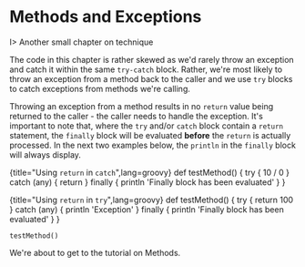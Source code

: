 # Methods and Exceptions  

I> Another small chapter on technique

The code in this chapter is rather skewed as we'd rarely throw an exception and catch it within the same `try-catch` block. Rather, we're most likely to throw an exception from a method back to the caller and we use `try` blocks to catch exceptions from methods we're calling.

Throwing an exception from a method results in no `return` value being returned to the caller - the caller needs to handle the exception. It's important to note that, where the `try` and/or `catch` block contain a `return` statement, the `finally` block will be evaluated __before__ the `return` is actually processed. In the next two examples below, the `println` in the `finally` block will always display.

{title="Using `return` in `catch`",lang=groovy}
	def testMethod() {
	    try {
	        10 / 0
	    } catch (any) {
	        return
	    } finally {
	        println 'Finally block has been evaluated'
	    }
	}

{title="Using `return` in `try`",lang=groovy}
	def testMethod() {
	    try {
	        return 100
	    } catch (any) {
	        println 'Exception'
	    } finally {
	        println 'Finally block has been evaluated'
	    }
	}
	
	testMethod()

We're about to get to the tutorial on Methods.